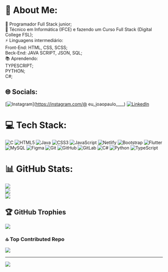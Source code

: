# 💫 About Me:
🔭 Programador Full Stack junior;<br>👯 Técnico em Informática (IFCE) e fazendo um Curso Full Stack (Digital College FSL);<br>⚡ Linguagens intermediário:<br>           Front-End: HTML, CSS, SCSS;<br>           Beck-End: JAVA SCRIPT, JSON, SQL;<br>📚 Aprendendo:<br>           TYPESCRIPT; <br>           PYTHON; <br>           C#;<br>          


## 🌐 Socials:
[![Instagram](https://img.shields.io/badge/Instagram-%23E4405F.svg?logo=Instagram&logoColor=white)](https://instagram.com/@ eu_joaopaulo____) [![LinkedIn](https://img.shields.io/badge/LinkedIn-%230077B5.svg?logo=linkedin&logoColor=white)](https://linkedin.com/in/joao-paulo-silva-lins-a975692b7) 

# 💻 Tech Stack:
![C](https://img.shields.io/badge/c-%2300599C.svg?style=for-the-badge&logo=c&logoColor=white) ![HTML5](https://img.shields.io/badge/html5-%23E34F26.svg?style=for-the-badge&logo=html5&logoColor=white) ![Java](https://img.shields.io/badge/java-%23ED8B00.svg?style=for-the-badge&logo=openjdk&logoColor=white) ![CSS3](https://img.shields.io/badge/css3-%231572B6.svg?style=for-the-badge&logo=css3&logoColor=white) ![JavaScript](https://img.shields.io/badge/javascript-%23323330.svg?style=for-the-badge&logo=javascript&logoColor=%23F7DF1E) ![Netlify](https://img.shields.io/badge/netlify-%23000000.svg?style=for-the-badge&logo=netlify&logoColor=#00C7B7) ![Bootstrap](https://img.shields.io/badge/bootstrap-%238511FA.svg?style=for-the-badge&logo=bootstrap&logoColor=white) ![Flutter](https://img.shields.io/badge/Flutter-%2302569B.svg?style=for-the-badge&logo=Flutter&logoColor=white) ![MySQL](https://img.shields.io/badge/mysql-4479A1.svg?style=for-the-badge&logo=mysql&logoColor=white) ![Figma](https://img.shields.io/badge/figma-%23F24E1E.svg?style=for-the-badge&logo=figma&logoColor=white) ![Git](https://img.shields.io/badge/git-%23F05033.svg?style=for-the-badge&logo=git&logoColor=white) ![GitHub](https://img.shields.io/badge/github-%23121011.svg?style=for-the-badge&logo=github&logoColor=white) ![GitLab](https://img.shields.io/badge/gitlab-%23181717.svg?style=for-the-badge&logo=gitlab&logoColor=white) ![C#](https://img.shields.io/badge/c%23-%23239120.svg?style=for-the-badge&logo=csharp&logoColor=white) ![Python](https://img.shields.io/badge/python-3670A0?style=for-the-badge&logo=python&logoColor=ffdd54) ![TypeScript](https://img.shields.io/badge/typescript-%23007ACC.svg?style=for-the-badge&logo=typescript&logoColor=white)
# 📊 GitHub Stats:
![](https://github-readme-stats.vercel.app/api?username=Joaopaulo2006&theme=dark&hide_border=true&include_all_commits=true&count_private=false)<br/>
![](https://github-readme-streak-stats.herokuapp.com/?user=Joaopaulo2006&theme=dark&hide_border=true)<br/>
![](https://github-readme-stats.vercel.app/api/top-langs/?username=Joaopaulo2006&theme=dark&hide_border=true&include_all_commits=true&count_private=false&layout=compact)

## 🏆 GitHub Trophies
![](https://github-profile-trophy.vercel.app/?username=Joaopaulo2006&theme=radical&no-frame=false&no-bg=true&margin-w=4)

### 🔝 Top Contributed Repo
![](https://github-contributor-stats.vercel.app/api?username=Joaopaulo2006&limit=5&theme=dark&combine_all_yearly_contributions=true)

---
[![](https://visitcount.itsvg.in/api?id=Joaopaulo2006&icon=6&color=6)](https://visitcount.itsvg.in)

<!-- Proudly created with GPRM ( https://gprm.itsvg.in ) -->